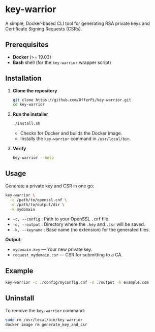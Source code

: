 # key-warrior

A simple, Docker-based CLI tool for generating RSA private keys and Certificate Signing Requests (CSRs).

## Prerequisites

* **Docker** (>= 19.03)
* **Bash** shell (for the `key-warrior` wrapper script)

## Installation

1. **Clone the repository**

   ```bash
   git clone https://github.com/OfferPi/key-warrior.git
   cd key-warrior
   ```

2. **Run the installer**

   ```bash
   ./install.sh
   ```

   * Checks for Docker and builds the Docker image.
   * Installs the `key-warrior` command in `/usr/local/bin`.

3. **Verify**

   ```bash
   key-warrior --help
   ```

## Usage

Generate a private key and CSR in one go:

```bash
key-warrior \
  -c /path/to/openssl.cnf \
  -o /path/to/output/dir \
  -k mydomain
```

* `-c, --config` : Path to your OpenSSL `.cnf` file.
* `-o, --output` : Directory where the `.key` and `.csr` will be saved.
* `-k, --keyname` : Base name (no extension) for the generated files.

**Output**:

* `mydomain.key` — Your new private key.
* `request_mydomain.csr` — CSR for submitting to a CA.

## Example

```bash
key-warrior -c ./config/myconfig.cnf -o ./output -k example.com
```

## Uninstall

To remove the `key-warrior` command:

```bash
sudo rm /usr/local/bin/key-warrior
docker image rm generate_key_and_csr
```
